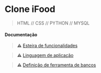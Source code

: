 # Clone iFood

>HTML // CSS // PYTHON // MYSQL

#### Documentação 

> ⚠️ [Esteira de funcionalidades]()

> ⚠️ [Linguagem de aplicação](https://github.com/gmaciascorrea/Ifood-Clone/blob/main/Documenta%C3%A7%C3%A3o/Documenta%C3%A7%C3%A3o%20Linguagem%20de%20aplica%C3%A7%C3%A3o.docx)

> ⚠️ [Definição de ferramenta de bancos]()
